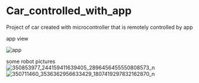 # Car_controlled_with_app
Project of car created with microcontroller that is remotely controlled by app

app view 

![app](https://github.com/Katsukii01/Car_Drived_with_app/assets/97676458/c42eebed-2f4a-4a2a-bf94-c3eb2b724a20)



some robot pictures
![350853977_244159411639405_2896456455550808573_n](https://github.com/Katsukii01/Car_Drived_with_app/assets/97676458/6a11cac6-e49e-4aa4-a74f-c4b4c5527bd1)
![350711460_3536362956633429_1807419297832162870_n](https://github.com/Katsukii01/Car_Drived_with_app/assets/97676458/3eb7bebf-24ae-4927-bc45-82568ade12e3)
